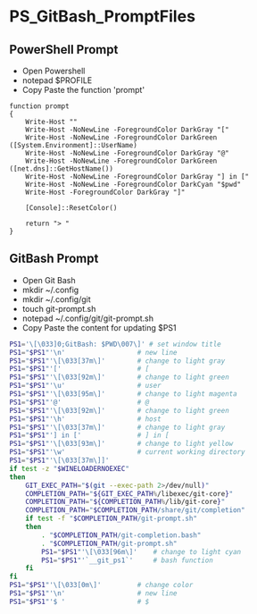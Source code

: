 # PS_GitBash_PromptFiles

## PowerShell Prompt
* Open Powershell
* notepad $PROFILE
* Copy Paste the function 'prompt'

```
function prompt
{
    Write-Host ""
    Write-Host -NoNewLine -ForegroundColor DarkGray "[" 
    Write-Host -NoNewLine -ForegroundColor DarkGreen ([System.Environment]::UserName) 
    Write-Host -NoNewLine -ForegroundColor DarkGray "@" 
    Write-Host -NoNewLine -ForegroundColor DarkGreen ([net.dns]::GetHostName())
    Write-Host -NoNewLine -ForegroundColor DarkGray "] in [" 
    Write-Host -NoNewLine -ForegroundColor DarkCyan "$pwd" 
    Write-Host -ForegroundColor DarkGray "]" 
    
    [Console]::ResetColor()
    
    return "> " 
}
```

## GitBash Prompt
* Open Git Bash
* mkdir ~/.config
* mkdir ~/.config/git
* touch git-prompt.sh
* notepad ~/.config/git/git-prompt.sh
* Copy Paste the content for updating $PS1

```bash
PS1='\[\033]0;GitBash: $PWD\007\]' # set window title
PS1="$PS1"'\n'					# new line
PS1="$PS1"'\[\033[37m\]'		# change to light gray
PS1="$PS1"'['					# [
PS1="$PS1"'\[\033[92m\]'		# change to light green
PS1="$PS1"'\u'					# user
PS1="$PS1"'\[\033[95m\]'		# change to light magenta
PS1="$PS1"'@'					# @
PS1="$PS1"'\[\033[92m\]'		# change to light green
PS1="$PS1"'\h'					# host
PS1="$PS1"'\[\033[37m\]'		# change to light gray
PS1="$PS1"'] in ['				# ] in [
PS1="$PS1"'\[\033[93m\]'		# change to light yellow
PS1="$PS1"'\w'					# current working directory
PS1="$PS1"'\[\033[37m\]]'
if test -z "$WINELOADERNOEXEC"
then
	GIT_EXEC_PATH="$(git --exec-path 2>/dev/null)"
	COMPLETION_PATH="${GIT_EXEC_PATH%/libexec/git-core}"
	COMPLETION_PATH="${COMPLETION_PATH%/lib/git-core}"
	COMPLETION_PATH="$COMPLETION_PATH/share/git/completion"
	if test -f "$COMPLETION_PATH/git-prompt.sh"
	then
		. "$COMPLETION_PATH/git-completion.bash"
		. "$COMPLETION_PATH/git-prompt.sh"
		PS1="$PS1"'\[\033[96m\]'	# change to light cyan
		PS1="$PS1"'`__git_ps1`'		# bash function
	fi
fi
PS1="$PS1"'\[\033[0m\]'			# change color
PS1="$PS1"'\n'					# new line
PS1="$PS1"'$ '  				# $
```
